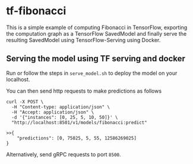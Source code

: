 # tf-fibonacci

This is a simple example of computing Fibonacci in TensorFlow, exporting the
computation graph as a TensorFlow SavedModel and finally serve the resulting
SavedModel using TensorFlow-Serving using Docker.

## Serving the model using TF serving and docker

Run or follow the steps in `serve_model.sh` to deploy the model on your
localhost.

You can then send http requests to make predictions as follows

```
curl -X POST \
  -H "Content-type: application/json" \
  -H "Accept: application/json" \
  -d '{"instances": [0, 25, 5, 10, 50]}' \
  "http://localhost:8501/v1/models/fibonacci:predict"

>>{
    "predictions": [0, 75025, 5, 55, 12586269025]
}
```

Alternatively, send gRPC requests to port `8500`.
